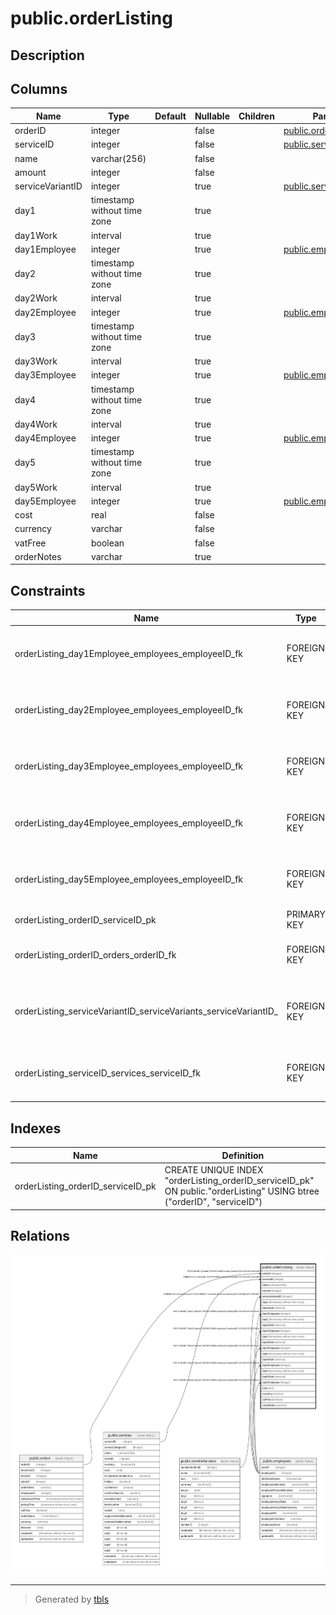 # public.orderListing

## Description

## Columns

| Name | Type | Default | Nullable | Children | Parents | Comment |
| ---- | ---- | ------- | -------- | -------- | ------- | ------- |
| orderID | integer |  | false |  | [public.orders](public.orders.md) |  |
| serviceID | integer |  | false |  | [public.services](public.services.md) |  |
| name | varchar(256) |  | false |  |  |  |
| amount | integer |  | false |  |  |  |
| serviceVariantID | integer |  | true |  | [public.serviceVariants](public.serviceVariants.md) |  |
| day1 | timestamp without time zone |  | true |  |  |  |
| day1Work | interval |  | true |  |  |  |
| day1Employee | integer |  | true |  | [public.employees](public.employees.md) |  |
| day2 | timestamp without time zone |  | true |  |  |  |
| day2Work | interval |  | true |  |  |  |
| day2Employee | integer |  | true |  | [public.employees](public.employees.md) |  |
| day3 | timestamp without time zone |  | true |  |  |  |
| day3Work | interval |  | true |  |  |  |
| day3Employee | integer |  | true |  | [public.employees](public.employees.md) |  |
| day4 | timestamp without time zone |  | true |  |  |  |
| day4Work | interval |  | true |  |  |  |
| day4Employee | integer |  | true |  | [public.employees](public.employees.md) |  |
| day5 | timestamp without time zone |  | true |  |  |  |
| day5Work | interval |  | true |  |  |  |
| day5Employee | integer |  | true |  | [public.employees](public.employees.md) |  |
| cost | real |  | false |  |  |  |
| currency | varchar |  | false |  |  |  |
| vatFree | boolean |  | false |  |  |  |
| orderNotes | varchar |  | true |  |  |  |

## Constraints

| Name | Type | Definition |
| ---- | ---- | ---------- |
| orderListing_day1Employee_employees_employeeID_fk | FOREIGN KEY | FOREIGN KEY ("day1Employee") REFERENCES employees("employeeID") ON DELETE SET NULL |
| orderListing_day2Employee_employees_employeeID_fk | FOREIGN KEY | FOREIGN KEY ("day2Employee") REFERENCES employees("employeeID") ON DELETE SET NULL |
| orderListing_day3Employee_employees_employeeID_fk | FOREIGN KEY | FOREIGN KEY ("day3Employee") REFERENCES employees("employeeID") ON DELETE SET NULL |
| orderListing_day4Employee_employees_employeeID_fk | FOREIGN KEY | FOREIGN KEY ("day4Employee") REFERENCES employees("employeeID") ON DELETE SET NULL |
| orderListing_day5Employee_employees_employeeID_fk | FOREIGN KEY | FOREIGN KEY ("day5Employee") REFERENCES employees("employeeID") ON DELETE SET NULL |
| orderListing_orderID_serviceID_pk | PRIMARY KEY | PRIMARY KEY ("orderID", "serviceID") |
| orderListing_orderID_orders_orderID_fk | FOREIGN KEY | FOREIGN KEY ("orderID") REFERENCES orders("orderID") ON DELETE CASCADE |
| orderListing_serviceVariantID_serviceVariants_serviceVariantID_ | FOREIGN KEY | FOREIGN KEY ("serviceVariantID") REFERENCES "serviceVariants"("serviceVariantID") ON DELETE CASCADE |
| orderListing_serviceID_services_serviceID_fk | FOREIGN KEY | FOREIGN KEY ("serviceID") REFERENCES services("serviceID") ON DELETE CASCADE |

## Indexes

| Name | Definition |
| ---- | ---------- |
| orderListing_orderID_serviceID_pk | CREATE UNIQUE INDEX "orderListing_orderID_serviceID_pk" ON public."orderListing" USING btree ("orderID", "serviceID") |

## Relations

![er](public.orderListing.svg)

---

> Generated by [tbls](https://github.com/k1LoW/tbls)
